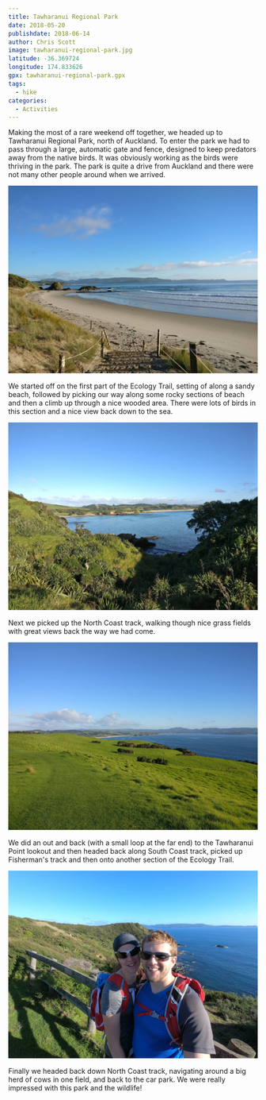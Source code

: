 ```yaml
---
title: Tawharanui Regional Park
date: 2018-05-20
publishdate: 2018-06-14
author: Chris Scott
image: tawharanui-regional-park.jpg
latitude: -36.369724
longitude: 174.833626
gpx: tawharanui-regional-park.gpx
tags:
  - hike
categories:
  - Activities
---
```


Making the most of a rare weekend off together, we headed up to Tawharanui Regional Park, north of Auckland.
To enter the park we had to pass through a large, automatic gate and fence, designed to keep predators away from the native birds.
It was obviously working as the birds were thriving in the park.
The park is quite a drive from Auckland and there were not many other people around when we arrived.

![Empty beach at the start](beach.jpg)

We started off on the first part of the Ecology Trail, setting of along a sandy beach, followed by picking our way along some rocky sections of beach and then a climb up through a nice wooded area.
There were lots of birds in this section and a nice view back down to the sea.

![Ecology Trail](ecology-trail-1.jpg)

Next we picked up the North Coast track, walking though nice grass fields with great views back the way we had come.

![North Coast track](north-coast-track.jpg)

We did an out and back (with a small loop at the far end) to the Tawharanui Point lookout and then headed back along South Coast track, picked up Fisherman's track and then onto another section of the Ecology Trail.

![Lookout](takatu-point-lookout.jpg)

Finally we headed back down North Coast track, navigating around a big herd of cows in one field, and back to the car park.
We were really impressed with this park and the wildlife!
